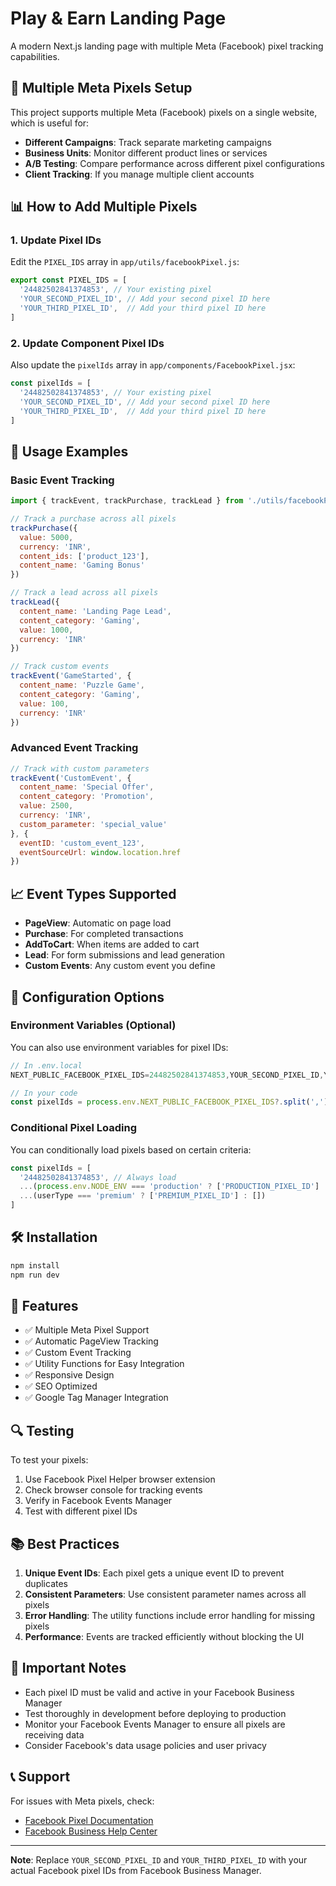 # Play & Earn Landing Page

A modern Next.js landing page with multiple Meta (Facebook) pixel tracking capabilities.

## 🎯 Multiple Meta Pixels Setup

This project supports multiple Meta (Facebook) pixels on a single website, which is useful for:

- **Different Campaigns**: Track separate marketing campaigns
- **Business Units**: Monitor different product lines or services
- **A/B Testing**: Compare performance across different pixel configurations
- **Client Tracking**: If you manage multiple client accounts

## 📊 How to Add Multiple Pixels

### 1. Update Pixel IDs

Edit the `PIXEL_IDS` array in `app/utils/facebookPixel.js`:

```javascript
export const PIXEL_IDS = [
  '24482502841374853', // Your existing pixel
  'YOUR_SECOND_PIXEL_ID', // Add your second pixel ID here
  'YOUR_THIRD_PIXEL_ID',  // Add your third pixel ID here
]
```

### 2. Update Component Pixel IDs

Also update the `pixelIds` array in `app/components/FacebookPixel.jsx`:

```javascript
const pixelIds = [
  '24482502841374853', // Your existing pixel
  'YOUR_SECOND_PIXEL_ID', // Add your second pixel ID here
  'YOUR_THIRD_PIXEL_ID',  // Add your third pixel ID here
]
```

## 🚀 Usage Examples

### Basic Event Tracking

```javascript
import { trackEvent, trackPurchase, trackLead } from './utils/facebookPixel'

// Track a purchase across all pixels
trackPurchase({
  value: 5000,
  currency: 'INR',
  content_ids: ['product_123'],
  content_name: 'Gaming Bonus'
})

// Track a lead across all pixels
trackLead({
  content_name: 'Landing Page Lead',
  content_category: 'Gaming',
  value: 1000,
  currency: 'INR'
})

// Track custom events
trackEvent('GameStarted', {
  content_name: 'Puzzle Game',
  content_category: 'Gaming',
  value: 100,
  currency: 'INR'
})
```

### Advanced Event Tracking

```javascript
// Track with custom parameters
trackEvent('CustomEvent', {
  content_name: 'Special Offer',
  content_category: 'Promotion',
  value: 2500,
  currency: 'INR',
  custom_parameter: 'special_value'
}, {
  eventID: 'custom_event_123',
  eventSourceUrl: window.location.href
})
```

## 📈 Event Types Supported

- **PageView**: Automatic on page load
- **Purchase**: For completed transactions
- **AddToCart**: When items are added to cart
- **Lead**: For form submissions and lead generation
- **Custom Events**: Any custom event you define

## 🔧 Configuration Options

### Environment Variables (Optional)

You can also use environment variables for pixel IDs:

```javascript
// In .env.local
NEXT_PUBLIC_FACEBOOK_PIXEL_IDS=24482502841374853,YOUR_SECOND_PIXEL_ID,YOUR_THIRD_PIXEL_ID

// In your code
const pixelIds = process.env.NEXT_PUBLIC_FACEBOOK_PIXEL_IDS?.split(',') || ['24482502841374853']
```

### Conditional Pixel Loading

You can conditionally load pixels based on certain criteria:

```javascript
const pixelIds = [
  '24482502841374853', // Always load
  ...(process.env.NODE_ENV === 'production' ? ['PRODUCTION_PIXEL_ID'] : []),
  ...(userType === 'premium' ? ['PREMIUM_PIXEL_ID'] : [])
]
```

## 🛠️ Installation

```bash
npm install
npm run dev
```

## 📱 Features

- ✅ Multiple Meta Pixel Support
- ✅ Automatic PageView Tracking
- ✅ Custom Event Tracking
- ✅ Utility Functions for Easy Integration
- ✅ Responsive Design
- ✅ SEO Optimized
- ✅ Google Tag Manager Integration

## 🔍 Testing

To test your pixels:

1. Use Facebook Pixel Helper browser extension
2. Check browser console for tracking events
3. Verify in Facebook Events Manager
4. Test with different pixel IDs

## 📚 Best Practices

1. **Unique Event IDs**: Each pixel gets a unique event ID to prevent duplicates
2. **Consistent Parameters**: Use consistent parameter names across all pixels
3. **Error Handling**: The utility functions include error handling for missing pixels
4. **Performance**: Events are tracked efficiently without blocking the UI

## 🚨 Important Notes

- Each pixel ID must be valid and active in your Facebook Business Manager
- Test thoroughly in development before deploying to production
- Monitor your Facebook Events Manager to ensure all pixels are receiving data
- Consider Facebook's data usage policies and user privacy

## 📞 Support

For issues with Meta pixels, check:
- [Facebook Pixel Documentation](https://developers.facebook.com/docs/facebook-pixel/)
- [Facebook Business Help Center](https://www.facebook.com/business/help)

---

**Note**: Replace `YOUR_SECOND_PIXEL_ID` and `YOUR_THIRD_PIXEL_ID` with your actual Facebook pixel IDs from Facebook Business Manager. 